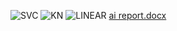 
![SVC](https://user-images.githubusercontent.com/86378917/126327125-c218450e-a646-4e31-b3d4-8e71fad15df2.PNG)
![KN](https://user-images.githubusercontent.com/86378917/126327129-f0266e16-2ac3-4d7d-b4f3-c5624e56490e.PNG)
![LINEAR](https://user-images.githubusercontent.com/86378917/126327132-e9c9e5ae-36d1-4c3a-89b4-d3c7a5677925.PNG)
[ai report.docx](https://github.com/usmansidd/Ai338-summ2021/files/6848430/ai.report.docx)
